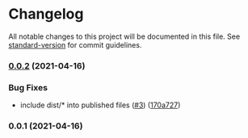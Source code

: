 # Changelog

All notable changes to this project will be documented in this file. See [standard-version](https://github.com/conventional-changelog/standard-version) for commit guidelines.

### [0.0.2](https://github.com/ybiquitous/use-toggle/compare/v0.0.1...v0.0.2) (2021-04-16)

### Bug Fixes

- include dist/\* into published files ([#3](https://github.com/ybiquitous/use-toggle/issues/3)) ([170a727](https://github.com/ybiquitous/use-toggle/commit/170a727a47221d1c2938a2041c3d203ee0ecf318))

### 0.0.1 (2021-04-16)
